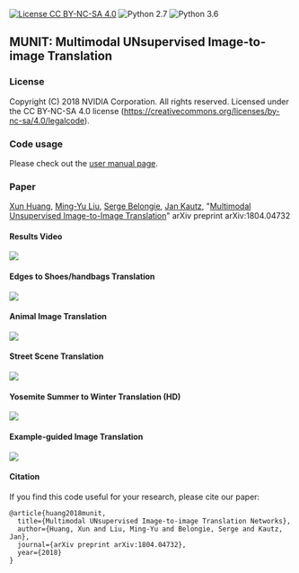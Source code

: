 [![License CC BY-NC-SA 4.0](https://img.shields.io/badge/license-CC4.0-blue.svg)](https://raw.githubusercontent.com/NVIDIA/FastPhotoStyle/master/LICENSE.md)
![Python 2.7](https://img.shields.io/badge/python-2.7-green.svg)
![Python 3.6](https://img.shields.io/badge/python-3.6-green.svg)
## MUNIT: Multimodal UNsupervised Image-to-image Translation

### License

Copyright (C) 2018 NVIDIA Corporation.  All rights reserved.
Licensed under the CC BY-NC-SA 4.0 license (https://creativecommons.org/licenses/by-nc-sa/4.0/legalcode). 

### Code usage

Please check out the [user manual page](USAGE.md).

### Paper

[Xun Huang](http://www.cs.cornell.edu/~xhuang/), [Ming-Yu Liu](http://mingyuliu.net/), [Serge Belongie](https://vision.cornell.edu/se3/people/serge-belongie/), [Jan Kautz](http://jankautz.com/), "[Multimodal Unsupervised Image-to-Image Translation](https://arxiv.org/abs/1804.04732)" arXiv preprint arXiv:1804.04732

#### Results Video
[![](results/video.jpg)](https://youtu.be/ab64TWzWn40)

#### Edges to Shoes/handbags Translation

![](results/edges2shoes_handbags.jpg)

#### Animal Image Translation

![](results/animal.jpg)

#### Street Scene Translation

![](results/street.jpg)

#### Yosemite Summer to Winter Translation (HD)

![](results/summer2winter_yosemite.jpg)

#### Example-guided Image Translation

![](results/example_guided.jpg)

#### Citation

If you find this code useful for your research, please cite our paper:

```
@article{huang2018munit,
  title={Multimodal UNsupervised Image-to-image Translation Networks},
  author={Huang, Xun and Liu, Ming-Yu and Belongie, Serge and Kautz, Jan},
  journal={arXiv preprint arXiv:1804.04732},
  year={2018}
}
```




